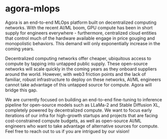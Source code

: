 # agora-mlops

Agora is an end-to-end MLOps platform built on decentralized computing networks. With the recent AI/ML boom, GPU compute has been in short supply for engineers everywhere - furthermore, centralized cloud entities that control much of the hardware available engage in price gouging and monopolistic behaviors. This demand will only exponentially increase in the coming years.

Decentralized computing networks offer cheaper, ubiquitous access to compute by tapping into untapped public supply. These open-source networks will scale quickly in the coming years as they onboard suppliers around the world. However, with web3 friction points and the lack of familiar, robust infrastructure to deploy on these networks, AI/ML engineers cannot take advantage of this untapped source for compute. Agora will bridge this gap.

We are currently focused on building an end-to-end fine-tuning to inference pipeline for open-source models such as LLaMa-2 and Stable Diffusion XL, completely powered by decentralized compute. We want to focus early iterations of our infra for high-growth startups and projects that are facing cost-constrained compute budgets, as well as open-source AI/ML engineers who want to take advantage of alternative sources for compute. Feel free to reach out to us if you are intrigued by our vision!
